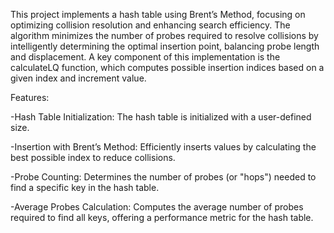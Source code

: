This project implements a hash table using Brent’s Method, focusing on optimizing collision resolution and enhancing search efficiency. The algorithm minimizes the number of probes required to resolve collisions by intelligently determining the optimal insertion point, balancing probe length and displacement. A key component of this implementation is the calculateLQ function, which computes possible insertion indices based on a given index and increment value.

Features:


-Hash Table Initialization: The hash table is initialized with a user-defined size.

-Insertion with Brent’s Method: Efficiently inserts values by calculating the best possible index to reduce collisions.

-Probe Counting: Determines the number of probes (or "hops") needed to find a specific key in the hash table.

-Average Probes Calculation: Computes the average number of probes required to find all keys, offering a performance metric for the hash table.
